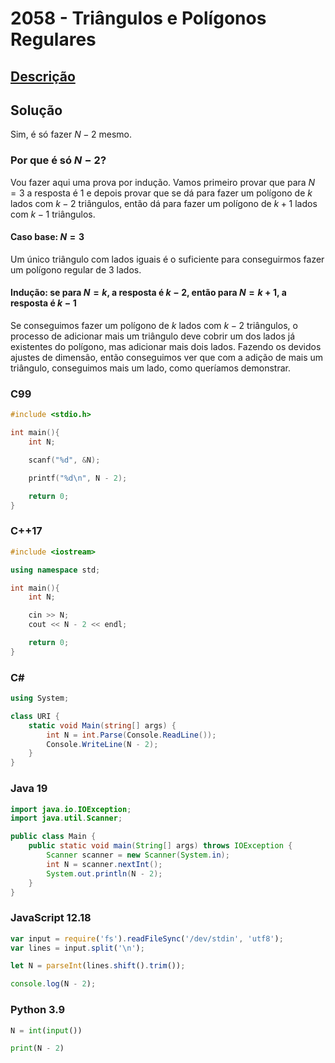 # 2058 - Triângulos e Polígonos Regulares

## [Descrição](https://www.beecrowd.com.br/judge/pt/problems/view/2058)

## Solução

Sim, é só fazer $N - 2$ mesmo.

### Por que é só $N - 2$?

Vou fazer aqui uma prova por indução. Vamos primeiro provar que para $N = 3$ a resposta é $1$ e depois provar que se dá para fazer um polígono de $k$ lados com $k - 2$ triângulos, então dá para fazer um polígono de $k + 1$ lados com $k - 1$ triângulos.

#### Caso base: $N = 3$

Um único triângulo com lados iguais é o suficiente para conseguirmos fazer um polígono regular de $3$ lados.

#### Indução: se para $N = k$, a resposta é $k - 2$, então para $N = k + 1$, a resposta é $k - 1$

Se conseguimos fazer um polígono de $k$ lados com $k - 2$ triângulos, o processo de adicionar mais um triângulo deve cobrir um dos lados já existentes do polígono, mas adicionar mais dois lados. Fazendo os devidos ajustes de dimensão, então conseguimos ver que com a adição de mais um triângulo, conseguimos mais um lado, como queríamos demonstrar.

### C99
```c
#include <stdio.h>

int main(){
    int N;

    scanf("%d", &N);

    printf("%d\n", N - 2);

    return 0;
}
```

### C++17
```cpp
#include <iostream>

using namespace std;

int main(){
    int N;

    cin >> N;
    cout << N - 2 << endl;

    return 0;
}
```

### C#
```cs
using System;

class URI {
    static void Main(string[] args) {
        int N = int.Parse(Console.ReadLine());
        Console.WriteLine(N - 2);
    }
}
```

### Java 19
```java
import java.io.IOException;
import java.util.Scanner;

public class Main {
    public static void main(String[] args) throws IOException {
        Scanner scanner = new Scanner(System.in);
        int N = scanner.nextInt();
        System.out.println(N - 2);
    }
}
```

### JavaScript 12.18
```js
var input = require('fs').readFileSync('/dev/stdin', 'utf8');
var lines = input.split('\n');

let N = parseInt(lines.shift().trim());

console.log(N - 2);
```

### Python 3.9
```py
N = int(input())

print(N - 2)
```